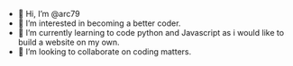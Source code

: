 - 👋 Hi, I’m @arc79
- 👀 I’m interested in becoming a better coder.
- 🌱 I’m currently learning to code python and Javascript as i would like to build a website on my own.
- 💞️ I’m looking to collaborate on coding matters.

<!---
arc79/arc79 is a ✨ special ✨ repository because its `README.md` (this file) appears on your GitHub profile.
You can click the Preview link to take a look at your changes.
--->
